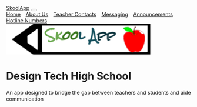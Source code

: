 <html>
  <head> 
  <style> 
    .nav-item{
    margin-right:10px;
    }
    </style>
  </head>
  <body>
    <nav class="navbar navbar-expand-lg navbar-light bg-light">
  <a class="navbar-brand" href="#">SkoolApp</a>
  <button class="navbar-toggler" type="button" data-toggle="collapse" data-target="#navbarNavAltMarkup" aria-controls="navbarNavAltMarkup" aria-expanded="false" aria-label="Toggle navigation">
    <span class="navbar-toggler-icon"></span>
  </button>
  <div class="collapse navbar-collapse" id="navbarNavAltMarkup">
    <div class="navbar-nav">
      <a class="nav-item nav-link active" href="#">Home</a>
      <a class="nav-item nav-link" href="https://favorjeremiah.wixsite.com/mysite">About Us</a>
      <a class="nav-item nav-link" href="https://favorjeremiah.wixsite.com/mysite/teacher-finder">Teacher Contacts</a>
      <a class="nav-item nav-link" href="#">Messaging</a>
      <a class="nav-item nav-link disabled" href="https://favorjeremiah.wixsite.com/mysite/announcements">Announcements</a>
      <a class="nav-item nav-link" href="https://favorjeremiah.wixsite.com/mysite/conflicts">Hotline Numbers</a>
    </div>
  </div>
  </nav>
   <img src="Untitled drawing (4).png"/> 
   <h1>Design Tech High School</h1>
   <p>An app designed to bridge the gap between teachers and students and aide communication</p>
  </body>
</html>
